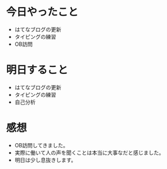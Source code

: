 # 今日やったこと
- はてなブログの更新
- タイピングの練習
- OB訪問

# 明日すること
- はてなブログの更新
- タイピングの練習
- 自己分析

# 感想
- OB訪問してきました。
- 実際に働いて人の声を聞くことは本当に大事なだと感じました。
- 明日は少し息抜きします。
